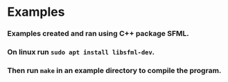 # Examples

### Examples created and ran using C++ package SFML.
### On linux run `sudo apt install libsfml-dev`.
### Then run `make` in an example directory to compile the program.
